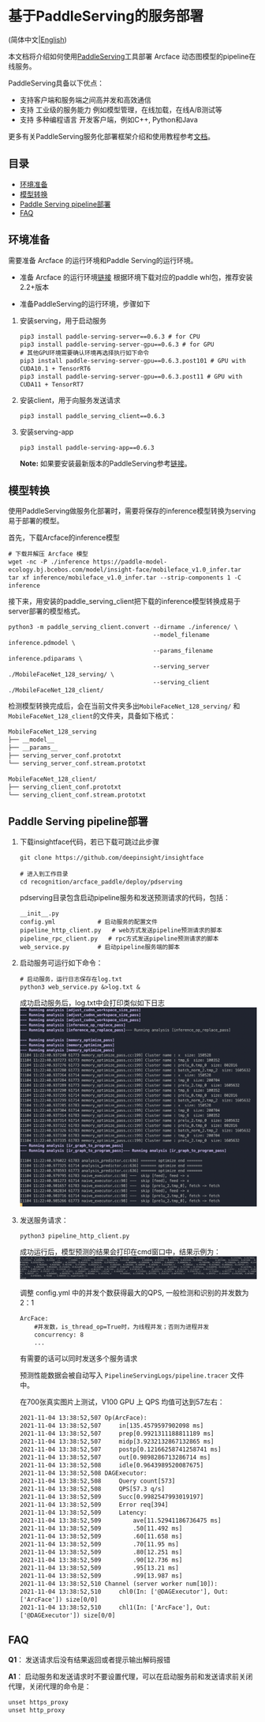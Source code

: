 # 基于PaddleServing的服务部署

(简体中文|[English](./README.md))


本文档将介绍如何使用[PaddleServing](https://github.com/PaddlePaddle/Serving/blob/develop/README_CN.md)工具部署 Arcface 动态图模型的pipeline在线服务。

PaddleServing具备以下优点：
- 支持客户端和服务端之间高并发和高效通信
- 支持 工业级的服务能力 例如模型管理，在线加载，在线A/B测试等
- 支持 多种编程语言 开发客户端，例如C++, Python和Java

更多有关PaddleServing服务化部署框架介绍和使用教程参考[文档](https://github.com/PaddlePaddle/Serving/blob/develop/README_CN.md)。

## 目录
- [环境准备](#环境准备)
- [模型转换](#模型转换)
- [Paddle Serving pipeline部署](#部署)
- [FAQ](#FAQ)

<a name="环境准备"></a>
## 环境准备

需要准备 Arcface 的运行环境和Paddle Serving的运行环境。

- 准备 Arcface 的运行环境[链接](../../README_cn.md)
  根据环境下载对应的paddle whl包，推荐安装2.2+版本

- 准备PaddleServing的运行环境，步骤如下

1. 安装serving，用于启动服务
    ```
    pip3 install paddle-serving-server==0.6.3 # for CPU
    pip3 install paddle-serving-server-gpu==0.6.3 # for GPU
    # 其他GPU环境需要确认环境再选择执行如下命令
    pip3 install paddle-serving-server-gpu==0.6.3.post101 # GPU with CUDA10.1 + TensorRT6
    pip3 install paddle-serving-server-gpu==0.6.3.post11 # GPU with CUDA11 + TensorRT7
    ```

2. 安装client，用于向服务发送请求
    ```
    pip3 install paddle_serving_client==0.6.3
    ```

3. 安装serving-app
    ```
    pip3 install paddle-serving-app==0.6.3
    ```

    **Note:** 如果要安装最新版本的PaddleServing参考[链接](https://github.com/PaddlePaddle/Serving/blob/develop/doc/LATEST_PACKAGES.md)。

<a name="模型转换"></a>
## 模型转换

使用PaddleServing做服务化部署时，需要将保存的inference模型转换为serving易于部署的模型。

首先，下载Arcface的inference模型
```
# 下载并解压 Arcface 模型
wget -nc -P ./inference https://paddle-model-ecology.bj.bcebos.com/model/insight-face/mobileface_v1.0_infer.tar
tar xf inference/mobileface_v1.0_infer.tar --strip-components 1 -C inference 
```

接下来，用安装的paddle_serving_client把下载的inference模型转换成易于server部署的模型格式。

```
python3 -m paddle_serving_client.convert --dirname ./inference/ \
                                         --model_filename inference.pdmodel \
                                         --params_filename inference.pdiparams \
                                         --serving_server ./MobileFaceNet_128_serving/ \
                                         --serving_client ./MobileFaceNet_128_client/
```

检测模型转换完成后，会在当前文件夹多出`MobileFaceNet_128_serving/` 和`MobileFaceNet_128_client`的文件夹，具备如下格式：
```
MobileFaceNet_128_serving
├── __model__
├── __params__
├── serving_server_conf.prototxt
└── serving_server_conf.stream.prototxt

MobileFaceNet_128_client/
├── serving_client_conf.prototxt
└── serving_client_conf.stream.prototxt

```

<a name="部署"></a>
## Paddle Serving pipeline部署

1. 下载insightface代码，若已下载可跳过此步骤
    ```
    git clone https://github.com/deepinsight/insightface

    # 进入到工作目录
    cd recognition/arcface_paddle/deploy/pdserving
    ```

    pdserving目录包含启动pipeline服务和发送预测请求的代码，包括：
    
    ```
    __init__.py
    config.yml            # 启动服务的配置文件
    pipeline_http_client.py   # web方式发送pipeline预测请求的脚本
    pipeline_rpc_client.py   # rpc方式发送pipeline预测请求的脚本
    web_service.py        # 启动pipeline服务端的脚本
    ```

2. 启动服务可运行如下命令：
    ```
    # 启动服务，运行日志保存在log.txt
    python3 web_service.py &>log.txt &
    ```
    成功启动服务后，log.txt中会打印类似如下日志
    ![](./imgs/start_server.png)

3. 发送服务请求：
    ```
    python3 pipeline_http_client.py
    ```
    成功运行后，模型预测的结果会打印在cmd窗口中，结果示例为：
    ![](./imgs/results.png)

    调整 config.yml 中的并发个数获得最大的QPS, 一般检测和识别的并发数为2：1
    ```
    ArcFace:
        #并发数，is_thread_op=True时，为线程并发；否则为进程并发
        concurrency: 8
        ...
    ```
    有需要的话可以同时发送多个服务请求

    预测性能数据会被自动写入 `PipelineServingLogs/pipeline.tracer` 文件中。

    在700张真实图片上测试，V100 GPU 上 QPS 均值可达到57左右：

    ```
    2021-11-04 13:38:52,507 Op(ArcFace):
    2021-11-04 13:38:52,507 	in[135.4579597902098 ms]
    2021-11-04 13:38:52,507 	prep[0.9921311188811189 ms]
    2021-11-04 13:38:52,507 	midp[3.9232132867132865 ms]
    2021-11-04 13:38:52,507 	postp[0.12166258741258741 ms]
    2021-11-04 13:38:52,507 	out[0.9898286713286714 ms]
    2021-11-04 13:38:52,508 	idle[0.9643989520087675]
    2021-11-04 13:38:52,508 DAGExecutor:
    2021-11-04 13:38:52,508 	Query count[573]
    2021-11-04 13:38:52,508 	QPS[57.3 q/s]
    2021-11-04 13:38:52,509 	Succ[0.9982547993019197]
    2021-11-04 13:38:52,509 	Error req[394]
    2021-11-04 13:38:52,509 	Latency:
    2021-11-04 13:38:52,509 		ave[11.52941186736475 ms]
    2021-11-04 13:38:52,509 		.50[11.492 ms]
    2021-11-04 13:38:52,509 		.60[11.658 ms]
    2021-11-04 13:38:52,509 		.70[11.95 ms]
    2021-11-04 13:38:52,509 		.80[12.251 ms]
    2021-11-04 13:38:52,509 		.90[12.736 ms]
    2021-11-04 13:38:52,509 		.95[13.21 ms]
    2021-11-04 13:38:52,509 		.99[13.987 ms]
    2021-11-04 13:38:52,510 Channel (server worker num[10]):
    2021-11-04 13:38:52,510 	chl0(In: ['@DAGExecutor'], Out: ['ArcFace']) size[0/0]
    2021-11-04 13:38:52,510 	chl1(In: ['ArcFace'], Out: ['@DAGExecutor']) size[0/0]
    ```

<a name="FAQ"></a>
## FAQ
**Q1**： 发送请求后没有结果返回或者提示输出解码报错

**A1**： 启动服务和发送请求时不要设置代理，可以在启动服务前和发送请求前关闭代理，关闭代理的命令是：
```
unset https_proxy
unset http_proxy
```

